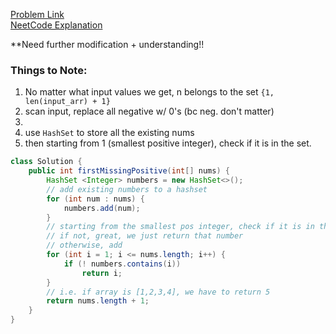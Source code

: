 [Problem Link](https://leetcode.com/problems/first-missing-positive/description/) <br>
[NeetCode Explanation](https://www.google.com/search?q=leetcode+find+first+missing+positive&oq=leetcode+find+first+&gs_lcrp=EgZjaHJvbWUqBwgAEAAYgAQyBwgAEAAYgAQyBwgBEAAYgAQyBggCEEUYOTIHCAMQABiABDIKCAQQABiGAxiKBTIKCAUQABiGAxiKBTIKCAYQABiGAxiKBTIKCAcQABiGAxiKBdIBCDM5NDFqMGo3qAIAsAIA&sourceid=chrome&ie=UTF-8#fpstate=ive&vld=cid:247c56e0,vid:8g78yfzMlao,st:0)

**Need further modification + understanding!!
### Things to Note:
1. No matter what input values we get, n belongs to the set `{1, len(input_arr) + 1}`
2. scan input, replace all negative w/ 0's (bc neg. don't matter)
3. 
4. use `HashSet` to store all the existing nums
5.  then starting from 1 (smallest positive integer), check if it is in the set. 


```java
class Solution {
    public int firstMissingPositive(int[] nums) {
        HashSet <Integer> numbers = new HashSet<>();
        // add existing numbers to a hashset
        for (int num : nums) {
            numbers.add(num);
        }
        // starting from the smallest pos integer, check if it is in the set
        // if not, great, we just return that number
        // otherwise, add 
        for (int i = 1; i <= nums.length; i++) {
            if (! numbers.contains(i))
                return i;
        }
        // i.e. if array is [1,2,3,4], we have to return 5
        return nums.length + 1;
    }
}
```

